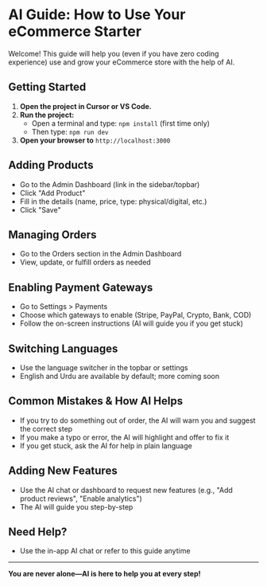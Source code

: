 # AI Guide: How to Use Your eCommerce Starter

Welcome! This guide will help you (even if you have zero coding experience) use and grow your eCommerce store with the help of AI.

## Getting Started

1.  **Open the project in Cursor or VS Code.**
2.  **Run the project:**
    - Open a terminal and type: `npm install` (first time only)
    - Then type: `npm run dev`
3.  **Open your browser to** `http://localhost:3000`

## Adding Products

- Go to the Admin Dashboard (link in the sidebar/topbar)
- Click "Add Product"
- Fill in the details (name, price, type: physical/digital, etc.)
- Click "Save"

## Managing Orders

- Go to the Orders section in the Admin Dashboard
- View, update, or fulfill orders as needed

## Enabling Payment Gateways

- Go to Settings > Payments
- Choose which gateways to enable (Stripe, PayPal, Crypto, Bank, COD)
- Follow the on-screen instructions (AI will guide you if you get stuck)

## Switching Languages

- Use the language switcher in the topbar or settings
- English and Urdu are available by default; more coming soon

## Common Mistakes & How AI Helps

- If you try to do something out of order, the AI will warn you and suggest the correct step
- If you make a typo or error, the AI will highlight and offer to fix it
- If you get stuck, ask the AI for help in plain language

## Adding New Features

- Use the AI chat or dashboard to request new features (e.g., "Add product reviews", "Enable analytics")
- The AI will guide you step-by-step

## Need Help?

- Use the in-app AI chat or refer to this guide anytime

---

**You are never alone—AI is here to help you at every step!**
